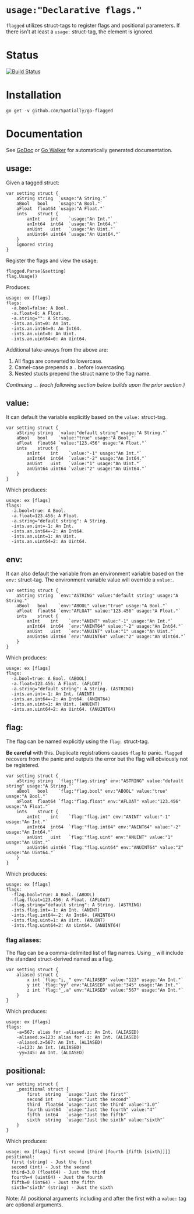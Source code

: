 # `usage:"Declarative flags."`

`flagged` utilizes struct-tags to register flags and positional parameters. If there isn't at least a `usage:` struct-tag, the element is ignored.

# Status

[![Build Status](https://travis-ci.org/Spatially/go-flagged.png?branch=master)](https://travis-ci.org/Spatially/go-flagged)


# Installation

```{bash}
go get -v github.com/Spatially/go-flagged
```


# Documentation

See [GoDoc](http://godoc.org/github.com/Spatially/go-flagged) or [Go Walker](http://gowalker.org/github.com/Spatially/go-flagged) for automatically generated documentation.


## usage:

Given a tagged struct:

```{go}
var setting struct {
	aString string  `usage:"A String."`
	aBool   bool    `usage:"A Bool."`
	aFloat  float64 `usage:"A Float."`
	ints    struct {
		anInt    int    `usage:"An Int."`
		anInt64  int64  `usage:"An Int64."`
		anUint   uint   `usage:"An Uint."`
		anUint64 uint64 `usage:"An Uint64."`
	}
	ignored string
}
```

Register the flags and view the usage:

```{go}
flagged.Parse(&setting)
flag.Usage()
```

Produces:

	usage: ex [flags]
	flags:
	  -a.bool=false: A Bool.
	  -a.float=0: A Float.
	  -a.string="": A String.
	  -ints.an.int=0: An Int.
	  -ints.an.int64=0: An Int64.
	  -ints.an.uint=0: An Uint.
	  -ints.an.uint64=0: An Uint64.

Additional take-aways from the above are:

1. All flags are converted to lowercase.
1. Camel-case prepends a `.` before lowercasing.
1. Nested stucts prepend the struct name to the flag name.

_Continuing ... (each following section below builds upon the prior section.)_

## value:

It can default the variable explicitly based on the `value:` struct-tag.

```{go}
var setting struct {
	aString string  `value:"default string" usage:"A String."`
	aBool   bool    `value:"true" usage:"A Bool."`
	aFloat  float64 `value:"123.456" usage:"A Float."`
	ints    struct {
		anInt    int    `value:"-1" usage:"An Int."`
		anInt64  int64  `value:"-2" usage:"An Int64."`
		anUint   uint   `value:"1" usage:"An Uint."`
		anUint64 uint64 `value:"2" usage:"An Uint64."`
	}
}
```

Which produces:

	usage: ex [flags]
	flags:
	  -a.bool=true: A Bool.
	  -a.float=123.456: A Float.
	  -a.string="default string": A String.
	  -ints.an.int=-1: An Int.
	  -ints.an.int64=-2: An Int64.
	  -ints.an.uint=1: An Uint.
	  -ints.an.uint64=2: An Uint64.

## env:

It can also default the variable from an environment variable based on the `env:` struct-tag. The environment variable value will override a `value:`.

```{go}
var setting struct {
	aString string  `env:"ASTRING" value:"default string" usage:"A String."`
	aBool   bool    `env:"ABOOL" value:"true" usage:"A Bool."`
	aFloat  float64 `env:"AFLOAT" value:"123.456" usage:"A Float."`
	ints    struct {
		anInt    int    `env:"ANINT" value:"-1" usage:"An Int."`
		anInt64  int64  `env:"ANINT64" value:"-2" usage:"An Int64."`
		anUint   uint   `env:"ANUINT" value:"1" usage:"An Uint."`
		anUint64 uint64 `env:"ANUINT64" value:"2" usage:"An Uint64."`
	}
}
```

Which produces:

	usage: ex [flags]
	flags:
	  -a.bool=true: A Bool. (ABOOL)
	  -a.float=123.456: A Float. (AFLOAT)
	  -a.string="default string": A String. (ASTRING)
	  -ints.an.int=-1: An Int. (ANINT)
	  -ints.an.int64=-2: An Int64. (ANINT64)
	  -ints.an.uint=1: An Uint. (ANUINT)
	  -ints.an.uint64=2: An Uint64. (ANUINT64)

## flag:

The flag can be named explicitly using the `flag:` struct-tag.

**Be careful** with this. Duplicate registrations causes `flag` to panic. `flagged` recovers from the panic and outputs the error but the flag will obviously not be registered.

```{go}
var setting struct {
	aString string  `flag:"flag.string" env:"ASTRING" value:"default string" usage:"A String."`
	aBool   bool    `flag:"flag.bool" env:"ABOOL" value:"true" usage:"A Bool."`
	aFloat  float64 `flag:"flag.float" env:"AFLOAT" value:"123.456" usage:"A Float."`
	ints    struct {
		anInt    int    `flag:"flag.int" env:"ANINT" value:"-1" usage:"An Int."`
		anInt64  int64  `flag:"flag.int64" env:"ANINT64" value:"-2" usage:"An Int64."`
		anUint   uint   `flag:"flag.uint" env:"ANUINT" value:"1" usage:"An Uint."`
		anUint64 uint64 `flag:"flag.uint64" env:"ANUINT64" value:"2" usage:"An Uint64."`
	}
}
```

Which produces:

	usage: ex [flags]
	flags:
	  -flag.bool=true: A Bool. (ABOOL)
	  -flag.float=123.456: A Float. (AFLOAT)
	  -flag.string="default string": A String. (ASTRING)
	  -ints.flag.int=-1: An Int. (ANINT)
	  -ints.flag.int64=-2: An Int64. (ANINT64)
	  -ints.flag.uint=1: An Uint. (ANUINT)
	  -ints.flag.uint64=2: An Uint64. (ANUINT64)

### flag aliases:

The flag can be a comma-delimited list of flag names. Using `_` will include the standard struct-derived named as a flag.

```{go}
var setting struct {
	aliased struct {
		x int `flag:"i,_" env:"ALIASED" value:"123" usage:"An Int."`
		y int `flag:"yy" env:"ALIASED" value:"345" usage:"An Int."`
		z int `flag:"_,a" env:"ALIASED" value:"567" usage:"An Int."`
	}
}
```

Which produces:

	usage: ex [flags]
	flags:
		-a=567: alias for -aliased.z: An Int. (ALIASED)
		-aliased.x=123: alias for -i: An Int. (ALIASED)
		-aliased.z=567: An Int. (ALIASED)
		-i=123: An Int. (ALIASED)
		-yy=345: An Int. (ALIASED)

## positional:

```{go}
var setting struct {
	_positional struct {
		first  string  `usage:"Just the first"`
		second int     `usage:"Just the second"`
		third  float64 `usage:"Just the third" value:"3.0"`
		fourth uint64  `usage:"Just the fourth" value:"4"`
		fifth  int64   `usage:"Just the fifth"`
		sixth  string  `usage:"Just the sixth" value:"sixth"`
	}
}
```

Which produces:

	usage: ex [flags] first second [third [fourth [fifth [sixth]]]]
	positional:
	  first (string) - Just the first
	  second (int) - Just the second
	  third=3.0 (float64) - Just the third
	  fourth=4 (uint64) - Just the fourth
	  fifth=0 (int64) - Just the fifth
	  sixth="sixth" (string) - Just the sixth

Note: All positional arguments including and after the first with a `value:` tag are optional arguments.
